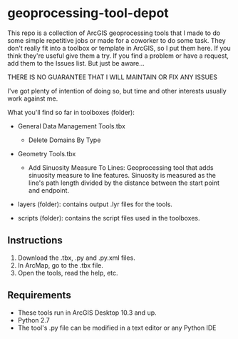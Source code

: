 geoprocessing-tool-depot
======================

This repo is a collection of ArcGIS geoprocessing tools that I made to do some simple repetitive jobs or made for a
coworker to do some task. They don't really fit into a toolbox or template in ArcGIS, so I put them here. If you think
they're useful give them a try. If you find a problem or have a request, add them to the Issues list. But just be aware...

THERE IS NO GUARANTEE THAT I WILL MAINTAIN OR FIX ANY ISSUES

I've got plenty of intention of doing so, but time and other interests usually work against me.

What you'll find so far in toolboxes (folder):
* General Data Management Tools.tbx
    * Delete Domains By Type

* Geometry Tools.tbx
    * Add Sinuosity Measure To Lines: Geoprocessing tool that adds sinuosity measure to line features. Sinuosity is
measured as the line's path length divided by the distance between the start
point and endpoint.

* layers (folder): contains output .lyr files for the tools.

* scripts (folder): contains the script files used in the toolboxes.
    

## Instructions
1. Download the .tbx, .py and .py.xml files.
2. In ArcMap, go to the .tbx file.
3. Open the tools, read the help, etc.


## Requirements
* These tools run in ArcGIS Desktop 10.3 and up.
* Python 2.7
* The tool's .py file can be modified in a text editor or any Python IDE